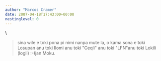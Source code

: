 ```yaml
---
author: "Marcos Cramer"
date: 2007-04-18T17:43:00+00:00
nestinglevel: 0
---
```

\
> sina wile e toki pona pi nimi nanpa mute la, o kama sona e toki
> Losupan anu toki Ilomi
> anu toki "Ceqli" anu toki "LFN"anu toki Lokili (logli) :-)jan Moku.